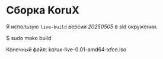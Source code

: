 # Сборка KoruX

Я использую `live-build` версии *20250505* в sid окружении.

$ sudo make build

Конечный файл: korux-live-0.01-amd64-xfce.iso
